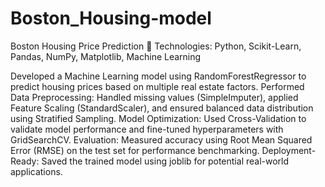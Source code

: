 # Boston_Housing-model
Boston Housing Price Prediction
📍 Technologies: Python, Scikit-Learn, Pandas, NumPy, Matplotlib, Machine Learning

Developed a Machine Learning model using RandomForestRegressor to predict housing prices based on multiple real estate factors.
Performed Data Preprocessing: Handled missing values (SimpleImputer), applied Feature Scaling (StandardScaler), and ensured balanced data distribution using Stratified Sampling.
Model Optimization: Used Cross-Validation to validate model performance and fine-tuned hyperparameters with GridSearchCV.
Evaluation: Measured accuracy using Root Mean Squared Error (RMSE) on the test set for performance benchmarking.
Deployment-Ready: Saved the trained model using joblib for potential real-world applications.
